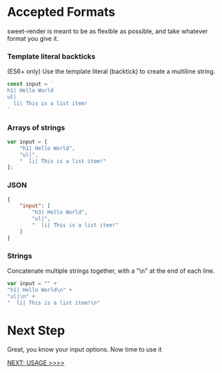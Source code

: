 # Accepted Formats
sweet-render is meant to be as flexible as possible, and take whatever format you give it.

### Template literal backticks
(ES6+ only) Use the template literal (backtick) to create a multiline string.

```javascript
const input = `
h1| Hello World
ul|
  li| This is a list item!
`
```

### Arrays of strings
```javascript
var input = [
    "h1| Hello World",
    "ul|",
    "  li| This is a list item!"
];
```

### JSON
```json
{
    "input": [
        "h3| Hello World",
        "ul|",
        "  li| This is a list item!"
    ]
}
```

### Strings
Concatenate multiple strings together, with a "\n" at the end of each line.

```Javascript
var input = "" +
"h1| Hello World\n" +
"ul|\n" +
"  li| This is a list item!\n"
```

# Next Step

Great, you know your input options. Now time to use it

[NEXT: USAGE >>>>](Usage.md)
